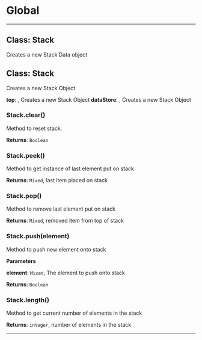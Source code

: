 # Global





* * *

## Class: Stack
Creates a new Stack Data object


## Class: Stack
Creates a new Stack Object

**top**:  , Creates a new Stack Object
**dataStore**:  , Creates a new Stack Object
### Stack.clear() 

Method to reset stack.

**Returns**: `Boolean`

### Stack.peek() 

Method to get instance of last element put on stack

**Returns**: `Mixed`, last item placed on stack

### Stack.pop() 

Method to remove last element put on stack

**Returns**: `Mixed`, removed item from top of stack

### Stack.push(element) 

Method to push new element onto stack

**Parameters**

**element**: `Mixed`, The element to push onto stack

**Returns**: `Boolean`

### Stack.length() 

Method to get current number of elements in the stack

**Returns**: `integer`, number of elements in the stack



* * *










